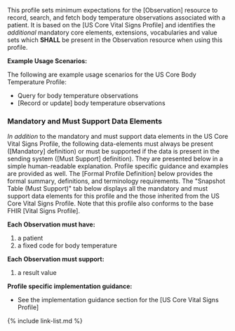 
This profile sets minimum expectations for the [Observation] resource to record, search, and fetch body temperature observations associated with a patient. It is based on the [US Core Vital Signs Profile] and identifies the *additional* mandatory core elements, extensions, vocabularies and value sets which **SHALL** be present in the Observation resource when using this profile.

**Example Usage Scenarios:**

The following are example usage scenarios for the US Core Body Temperature Profile:

- Query for body temperature observations
- [Record or update] body temperature observations

### Mandatory and Must Support Data Elements

*In addition* to the mandatory and must support data elements in the US Core Vital Signs Profile, the following data-elements must always be present ([Mandatory] definition) or must be supported if the data is present in the sending system ([Must Support] definition). They are presented below in a simple human-readable explanation. Profile specific guidance and examples are provided as well.  The [Formal Profile Definition] below provides the  formal summary, definitions, and terminology requirements.  The "Snapshot Table (Must Support)" tab below displays all the mandatory and must support data elements for this profile and the those inherited from the US Core Vital Signs Profile.  Note that this profile also conforms to the base FHIR [Vital Signs Profile].

**Each Observation must have:**

1. a patient
1. a fixed code for body temperature

**Each Observation must support:**

1.  a result value

**Profile specific implementation guidance:**

- See the implementation guidance section for the [US Core Vital Signs Profile]

{% include link-list.md %}
